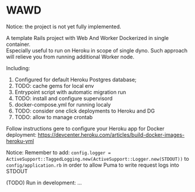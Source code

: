 # WAWD

Notice: the project is not yet fully implemented.

A template Rails project with Web And Worker Dockerized in single container.  
Especially useful to run on Heroku in scope of single dyno. Such approach will relieve you from running additional Worker node. 

Including:
1. Configured for default Heroku Postgres database;
2. TODO: cache gems for local env
3. Entrypoint script with automatic migration run
4. TODO: install and configure supervisord
5. docker-compose.yml for running localy
6. TODO: consider one click deployments to Heroku and DG
7. TODO: allow to manage crontab

Follow instructions gere to configure your Heroku app for Docker deployment:
https://devcenter.heroku.com/articles/build-docker-images-heroku-yml

Notice:
Remember to add:
`config.logger = ActiveSupport::TaggedLogging.new(ActiveSupport::Logger.new(STDOUT))`
to `config/application.rb` in order to allow Puma to write request logs into STDOUT

(TODO) Run in development:
...
